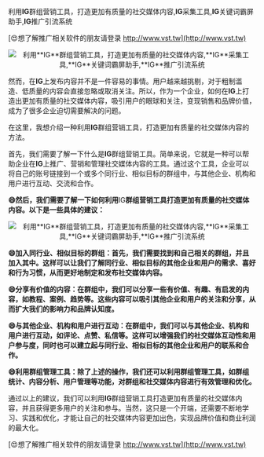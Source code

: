 利用**IG**群组营销工具，打造更加有质量的社交媒体内容,**IG**采集工具,**IG**关键词霸屏助手,**IG**推广引流系统

[😍想了解推广相关软件的朋友请登录 http://www.vst.tw](http://www.vst.tw)

 <center><img src="https://vst.tw/MP4/tuiguang/png/5.png" alt="利用**IG**群组营销工具，打造更加有质量的社交媒体内容,**IG**采集工具,**IG**关键词霸屏助手,**IG**推广引流系统"></center>

然而，在**IG**上发布内容并不是一件容易的事情。用户越来越挑剔，对于粗制滥造、低质量的内容会直接忽略或取消关注。所以，作为一个企业，如何在**IG**上打造出更加有质量的社交媒体内容，吸引用户的眼球和关注，变现销售和品牌价值，成为了很多企业迫切需要解决的问题。

在这里，我想介绍一种利用**IG**群组营销工具，打造更加有质量的社交媒体内容的方法。

首先，我们需要了解一下什么是**IG**群组营销工具。简单来说，它就是一种可以帮助企业在**IG**上推广、营销和管理社交媒体内容的工具。通过这个工具，企业可以将自己的账号链接到一个或多个同行业、相似目标的群组中，与其他企业、机构和用户进行互动、交流和合作。

**😄然后，我们需要了解一下如何利用**IG**群组营销工具打造更加有质量的社交媒体内容。以下是一些具体的建议：**

 <center><img src="https://vst.tw/MP4/tuiguang/png/7.png" alt="利用**IG**群组营销工具，打造更加有质量的社交媒体内容,**IG**采集工具,**IG**关键词霸屏助手,**IG**推广引流系统"></center>

**😄加入同行业、相似目标的群组：首先，我们需要找到和自己相关的群组，并且加入其中。这样可以让我们了解同行业、相似目标的其他企业和用户的需求、喜好和行为习惯，从而更好地制定和发布社交媒体内容。**

**😄分享有价值的内容：在群组中，我们可以分享一些有价值、有趣、有启发的内容，如教程、案例、趋势等。这些内容可以吸引其他企业和用户的关注和分享，从而扩大我们的影响力和品牌认知度。**

**😄与其他企业、机构和用户进行互动：在群组中，我们可以与其他企业、机构和用户进行互动，如评论、点赞、私信等。这样可以增强我们的社交媒体互动性和用户参与度，同时也可以建立起与同行业、相似目标的其他企业和用户的联系和合作。**

**😄利用群组管理工具：除了上述的操作，我们还可以利用群组管理工具，如群组统计、内容分析、用户管理等功能，对群组和社交媒体内容进行有效管理和优化。**

通过以上的建议，我们可以利用**IG**群组营销工具打造更加有质量的社交媒体内容，并且获得更多用户的关注和参与。当然，这只是一个开端，还需要不断地学习、实践和优化，才能让自己的社交媒体内容更加出色，实现品牌价值和商业利润的最大化。

[😍想了解推广相关软件的朋友请登录 http://www.vst.tw](http://www.vst.tw)



